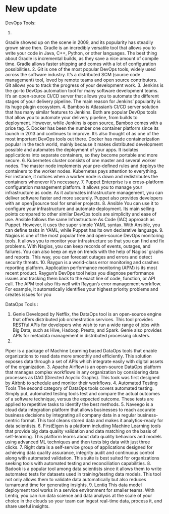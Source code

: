 # New update
DevOps Tools:

1.
Gradle showed up on the scene in 2009, and its popularity has 
steadily grown since then. Gradle is an incredibly versatile 
tool that allows you to write your code in Java, C++, Python, 
or other languages.
The best thing about Gradle is incremental builds, as they 
save a nice amount of compile time. 
Gradle allows faster shipping and comes with a lot of 
configuration possibilities.
2.
Git is one of the most popular DevOps tools, widely used 
across the software industry. It’s a distributed SCM (source 
code management) tool, loved by remote teams and open 
source contributors. Git allows you to track the progress of 
your development work.
3.
Jenkins is the go-to DevOps automation tool for many 
software development teams. It’s an open-source CI/CD 
server that allows you to automate the different stages of your 
delivery pipeline. The main reason for Jenkins’ popularity is 
its huge plugin ecosystem.
4.
Bamboo is Atlassian’s CI/CD server solution that has many 
similar features to Jenkins. Both are popular DevOps tools 
that allow you to automate your delivery pipeline, from builds 
to deployment. However, while Jenkins is open source, 
Bamboo comes with a price tag.
5.
Docker has been the number one container platform since its 
launch in 2013 and continues to improve. It’s also thought of 
as one of the most important DevOps tools out there. Docker 
has made containerization popular in the tech world, mainly 
because it makes distributed development possible and 
automates the deployment of your apps. It isolates 
applications into separate containers, so they become portable 
and more secure.
6.
Kubernetes cluster consists of one master and several 
worker nodes. The master node implements your pre-defined 
rules and deploys the containers to the worker nodes. 
Kubernetes pays attention to everything. For instance, it 
notices when a worker node is down and redistributes the 
containers whenever it’s necessary.
7.
Puppet Enterprise is a cross-platform configuration 
management platform. It allows you to manage your 
infrastructure as code. As it automates infrastructure 
management, you can deliver software faster and more 
securely. Puppet also provides developers with an opensource tool for smaller projects.
8. Ansible
You can use it to configure your infrastructure and automate 
deployment. Its main selling points compared to other similar 
DevOps tools are simplicity and ease of use. Ansible follows 
the same Infrastructure As Code (IAC) approach as Puppet. 
However, it uses the super simple YAML syntax. With 
Ansible, you can define tasks in YAML, while Puppet has its 
own declarative language.
9.
Nagios is one of the most popular free and open-source 
DevOps monitoring tools. It allows you to monitor your 
infrastructure so that you can find and fix problems. With 
Nagios, you can keep records of events, outages, and failures. 
You can also keep an eye on trends with the help of Nagios’ 
graphs and reports. This way, you can forecast outages and 
errors and detect security threats.
10.
Raygun is a world-class error monitoring and crashes 
reporting platform. Application performance monitoring 
(APM) is its most recent product. Raygun’s DevOps tool 
helps you diagnose performance issues and tracking them 
back to the exact line of code, function, or API call. The APM 
tool also fits well with Raygun’s error management 
workflow. For example, it automatically identifies your 
highest priority problems and creates issues for you


DataOps Tools :

1. Genie
Developed by Netflix, the DataOps tool is an open-source engine that offers distributed job orchestration services. This tool provides RESTful APIs for developers who wish to run a wide range of jobs with Big Data, such as Hive, Hadoop, Presto, and Spark. Genie also provides APIs for metadata management in distributed processing clusters.
2.
Piper is a package of Machine Learning based DataOps tools that enable organizations to read data more smoothly and efficiently. This solution exposes data through a set of APIs which integrate easily with digital assets of the organization.
3.
Apache Airflow is an open-source DataOps platform that manages complex workflows in any organization by considering data processes as DAG (Directed Acyclic Graphs). This took was first designed by Airbnb to schedule and monitor their workflows. 
4. Automated Testing Tools
The second category of DataOps tools covers automated testing. Simply put, automated testing tools test and compare the actual outcomes of a software technique, versus the expected outcome. These tests are applied to repetitive tasks to identify the best methods.
5.
Naveego is a cloud data integration platform that allows businesses to reach accurate business decisions by integrating all company data in a regular business-centric format. This tool cleans stored data and makes it analytics-ready for data scientists.
6.
FirstEigen is a platform including Machine Learning tools that provide big data quality validation and data matching on the basis of self-learning. This platform learns about data quality behaviors and models using advanced ML techniques and then tests big data with just three clicks.
7.
Right data is a self-service group of applications designed for achieving data quality assurance, integrity audit and continuous control along with automated validation. This suite is best suited for organizations seeking tools with automated testing and reconciliation capabilities. 
8.
Badook is a popular tool among data scientists since it allows them to write automated tests for datasets used in training/testing data models. This tool not only allows them to validate data automatically but also reduces turnaround time for generating insights. 
9. Lentiq
This data model deployment tool works in a service environment for smaller teams. With Lentiq, you can run data science and data analysis at the scale of your choice in the clouds so your team can ingest real-time data, process it, and share useful insights.